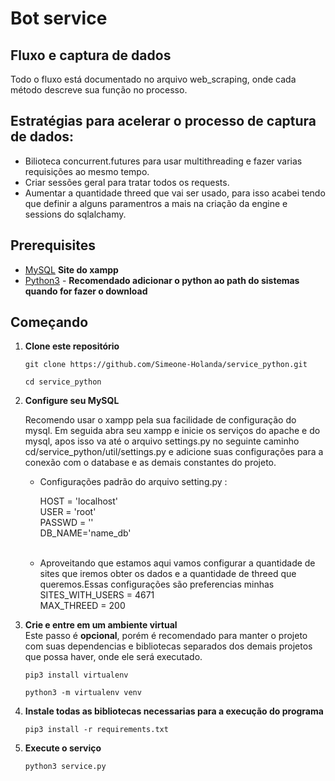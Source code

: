 # Bot service


## Fluxo e captura de dados
   <p> Todo o fluxo está documentado no arquivo web_scraping, onde cada método descreve sua função no processo.</p>

## Estratégias para acelerar o processo de captura de dados:
   * Bilioteca concurrent.futures para usar multithreading e fazer varias requisições ao mesmo tempo.
   * Criar sessões geral para tratar todos os requests.
   * Aumentar a quantidade threed que vai ser usado, para isso acabei tendo que definir a alguns paramentros a mais na criação da engine e sessions do sqlalchamy.

## Prerequisites
- <a href="https://www.apachefriends.org/pt_br/index.html"> MySQL</a> **Site do xampp**
- <a href="https://www.python.org/downloads/">Python3</a> - **Recomendado adicionar o python ao path do sistemas quando for fazer o download**

## Começando
1. **Clone este repositório**

   ```
   git clone https://github.com/Simeone-Holanda/service_python.git
   ```
   ```
   cd service_python
   ```
2. **Configure seu MySQL** <br>
    <p>Recomendo usar o xampp pela sua facilidade de configuração do mysql. Em seguida abra seu xampp e inicie os serviços do apache e do mysql, apos isso va até o arquivo settings.py no seguinte caminho cd/service_python/util/settings.py e adicione suas configurações para a conexão com o database e as demais constantes do projeto.</p>

   * Configurações padrão do arquivo setting.py :

     HOST = 'localhost'<br>
     USER = 'root'<br>
     PASSWD = ''<br>
     DB_NAME='name_db'<br><br>
   * Aproveitando que estamos aqui vamos configurar a quantidade de sites que iremos obter os  dados e a quantidade de threed que queremos.Essas configurações são preferencias minhas <br>
   SITES_WITH_USERS = 4671<br>
   MAX_THREED = 200<br>
   

3. **Crie e entre em um ambiente virtual** <br>
    Este passo é **opcional**, porém é recomendado para manter o projeto com suas dependencias e bibliotecas separados dos demais projetos que possa haver, onde ele será executado.
    ```
    pip3 install virtualenv
    ```
    ```
    python3 -m virtualenv venv
    ```
4. **Instale todas as bibliotecas necessarias para a execução do programa** <br>  
   ```
   pip3 install -r requirements.txt
   ```
5. **Execute o serviço**
   ```
   python3 service.py
   ```


